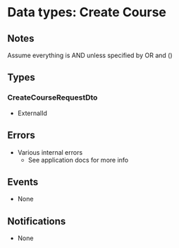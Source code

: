 # Data types: Create Course

## Notes

Assume everything is AND unless specified by OR and ()

## Types

### CreateCourseRequestDto

- ExternalId

## Errors

- Various internal errors
  - See application docs for more info

## Events

- None

## Notifications

- None
